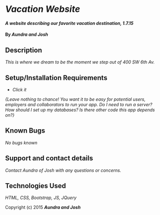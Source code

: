 # _Vacation Website_

#### _A website describing our favorite vacation destination, 1.7.15_

#### By _Aundra and Josh_

## Description

_This is where we dream to be the moment we step out of 400 SW 6th Av._

## Setup/Installation Requirements

* _Click it_

_{Leave nothing to chance! You want it to be easy for potential users, employers and collaborators to run your app. Do I need to run a server? How should I set up my databases? Is there other code this app depends on?}_

## Known Bugs

_No bugs known_

## Support and contact details

_Contact Aundra of Josh with any questions or concerns._

## Technologies Used

_HTML, CSS, Bootstrap, JS, JQuery_


Copyright (c) 2015 **_Aundra and Josh_**
